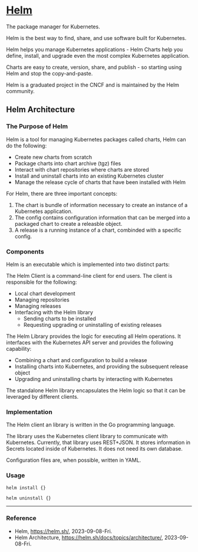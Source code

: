 # [Helm](https://helm.sh/)

The package manager for Kubernetes.

Helm is the best way to find, share, and use software built for Kubernetes.

Helm helps you manage Kubernetes applications - Helm Charts help you define, install, and upgrade even the most complex Kubernetes application.

Charts are easy to create, version, share, and publish - so starting using Helm and stop the copy-and-paste.

Helm is a graduated project in the CNCF and is maintained by the Helm community.

## Helm Architecture

### The Purpose of Helm

Helm is a tool for managing Kubernetes packages called charts, Helm can do the following:

* Create new charts from scratch
* Package charts into chart archive (tgz) files
* Interact with chart repositories where charts are stored
* Install and uninstall charts into an existing Kubernetes cluster
* Manage the release cycle of charts that have been installed with Helm

For Helm, there are three important concepts:

1. The chart is bundle of information necessary to create an instance of a Kubernetes application.
2. The config contains configuration information that can be merged into a packaged chart to create a releasble object.
3. A release is a running instance of a chart, combinded with a specific config.

### Components

Helm is an executable which is implemented into two distinct parts:

The Helm Client is a command-line client for end users. The client is responsible for the following:

* Local chart development
* Managing repositories
* Managing releases
* Interfacing with the Helm library
  * Sending charts to be installed
  * Requesting upgrading or uninstalling of existing releases

The Helm Library provides the logic for executing all Helm operations. It interfaces with the Kubernetes API server and provides the following capability:

* Combining a chart and configuration to build a release
* Installing charts into Kubernetes, and providing the subsequent release object
* Upgrading and uninstalling charts by interacting with Kubernetes

The standalone Helm library encapsulates the Helm logic so that it can be leveraged by different clients.

### Implementation

The Helm client an library is written in the Go programming language.

The library uses the Kubernetes client library to communicate with Kubernetes. Currently, that library uses REST+JSON. It stores information in Secrets located inside of Kubernetes. It does not need its own database.

Configuration files are, when possible, written in YAML.

### Usage

`helm install {}`

`helm uninstall {}`

---

### Reference
- Helm, https://helm.sh/, 2023-09-08-Fri.
- Helm Architecture, https://helm.sh/docs/topics/architecture/, 2023-09-08-Fri.
